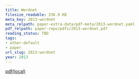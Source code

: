 ```yaml
---
title: Wordnet
filesize_readable: 336.9 KB
meta_key: 2013-wordnet
meta_relpath: paper-extra-data/pdf-meta/2013-wordnet.yaml
pdf_relpath: paper-repo/pdfs/2013-wordnet.pdf
reading_status: TBD
tags:
- other-default
- paper
url_slug: 2013-wordnet
year: 2013
---
```


[pdf(local)](../../paper-repo/pdfs/2013-wordnet.pdf)
